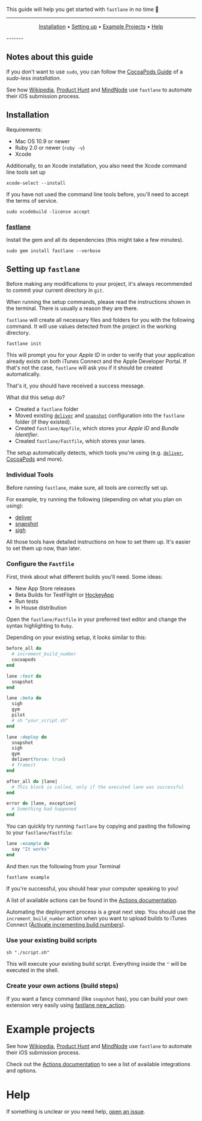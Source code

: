 This guide will help you get started with `fastlane` in no time :rocket:

-------
<p align="center">
    <a href="#installation">Installation</a> &bull;
    <a href="#setting-up-fastlane">Setting up</a> &bull;
    <a href="#example-projects">Example Projects</a> &bull;
    <a href="#help">Help</a>
</p>
-------

## Notes about this guide
If you don't want to use `sudo`, you can follow the [CocoaPods Guide](http://guides.cocoapods.org/using/getting-started.html#sudo-less-installation) of a *sudo-less installation*.

See how [Wikipedia](https://github.com/fastlane/examples#wikipedia-by-wikimedia-foundation), [Product Hunt](https://github.com/fastlane/examples#product-hunt) and [MindNode](https://github.com/fastlane/examples#mindnode) use `fastlane` to automate their iOS submission process.

## Installation

Requirements:

- Mac OS 10.9 or newer
- Ruby 2.0 or newer (`ruby -v`)
- Xcode

Additionally, to an Xcode installation, you also need the Xcode command line tools set up

    xcode-select --install

If you have not used the command line tools before, you'll need to accept the terms of service.

    sudo xcodebuild -license accept

### [fastlane](https://github.com/fastlane/fastlane/tree/master/fastlane)

Install the gem and all its dependencies (this might take a few minutes).

    sudo gem install fastlane --verbose

## Setting up `fastlane`

Before making any modifications to your project, it's always recommended to commit your current directory in `git`.

When running the setup commands, please read the instructions shown in the terminal. There is usually a reason they are there.

`fastlane` will create all necessary files and folders for you with the following command. It will use values detected from the project in the working directory.

    fastlane init

This will prompt you for your _Apple ID_ in order to verify that your application already exists on both iTunes Connect and the Apple Developer Portal. If that's not the case, `fastlane` will ask you if it should be created automatically.

That's it, you should have received a success message.

What did this setup do?

- Created a `fastlane` folder
- Moved existing [`deliver`](https://github.com/fastlane/fastlane/tree/master/deliver) and [`snapshot`](https://github.com/fastlane/fastlane/tree/master/snapshot) configuration into the `fastlane` folder (if they existed).
- Created `fastlane/Appfile`, which stores your *Apple ID* and *Bundle Identifier*.
- Created `fastlane/Fastfile`, which stores your lanes.

The setup automatically detects, which tools you're using (e.g. [`deliver`](https://github.com/fastlane/fastlane/tree/master/deliver), [CocoaPods](https://cocoapods.org/) and more).

### Individual Tools

Before running `fastlane`, make sure, all tools are correctly set up.

For example, try running the following (depending on what you plan on using):

- [deliver](https://github.com/fastlane/fastlane/tree/master/deliver)
- [snapshot](https://github.com/fastlane/fastlane/tree/master/snapshot)
- [sigh](https://github.com/fastlane/fastlane/tree/master/sigh)

All those tools have detailed instructions on how to set them up. It's easier to set them up now, than later.

### Configure the `Fastfile`

First, think about what different builds you'll need. Some ideas:

- New App Store releases
- Beta Builds for TestFlight or [HockeyApp](http://hockeyapp.net/)
- Run tests
- In House distribution

Open the `fastlane/Fastfile` in your preferred text editor and change the syntax highlighting to `Ruby`.

Depending on your existing setup, it looks similar to this:

```ruby
before_all do
  # increment_build_number
  cocoapods
end

lane :test do
  snapshot
end

lane :beta do
  sigh
  gym
  pilot
  # sh "your_script.sh"
end

lane :deploy do
  snapshot
  sigh
  gym
  deliver(force: true)
  # frameit
end

after_all do |lane|
  # This block is called, only if the executed lane was successful
end

error do |lane, exception|
  # Something bad happened
end
```

You can quickly try running `fastlane` by copying and pasting the following to your `fastlane/Fastfile`:

```ruby
lane :example do
  say "It works"
end
```

And then run the following from your Terminal

    fastlane example

If you're successful, you should hear your computer speaking to you!

A list of available actions can be found in the [Actions documentation](https://docs.fastlane.tools/actions).

Automating the deployment process is a great next step. You should use the `increment_build_number` action when you want to upload builds to iTunes Connect ([Activate incrementing build numbers](https://developer.apple.com/library/ios/qa/qa1827/_index.html)).

### Use your existing build scripts

    sh "./script.sh"

This will execute your existing build script. Everything inside the `"` will be executed in the shell.

### Create your own actions (build steps)

If you want a fancy command (like `snapshot` has), you can build your own extension very easily using [fastlane new_action](https://github.com/fastlane/fastlane/blob/master/fastlane/docs/README.md#extensions).

# Example projects

See how [Wikipedia](https://github.com/fastlane/examples#wikipedia-by-wikimedia-foundation), [Product Hunt](https://github.com/fastlane/examples#product-hunt) and [MindNode](https://github.com/fastlane/examples#mindnode) use `fastlane` to automate their iOS submission process.

Check out the [Actions documentation](https://docs.fastlane.tools/actions) to see a list of available integrations and options.

# Help

If something is unclear or you need help, [open an issue](https://github.com/fastlane/fastlane/issues/new).
